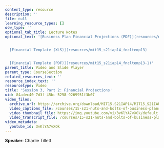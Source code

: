 ```yaml
---
content_type: resource
description: ''
file: null
learning_resource_types: []
ocw_type: ''
optional_tab_title: Lecture Notes
optional_text: '[Business Plan Financial Projections (PDF)](resources/mit15_s21iap14_session3-2)


  [Financial Template (XLS)](resources/mit15_s21iap14_fncltemp13)


  [Financial Template (PDF)](resources/mit15_s21iap14_fncltemp13-1)'
parent_title: Video and Slide Player
parent_type: CourseSection
related_resources_text: ''
resource_index_text: ''
resourcetype: Video
title: 'Session 3, Part 2: Financial Projections'
uid: 84adec40-7d3f-45bc-5258-9269951f3b07
video_files:
  archive_url: https://archive.org/download/MIT15.S21IAP14/MIT15_S21IAP14_S3P2_300k.mp4
  video_captions_file: /courses/15-s21-nuts-and-bolts-of-business-plans-january-iap-2014/3d9fbfc4f2e45d9b8458f17774c4db53_3vKlYA7vXOk.vtt
  video_thumbnail_file: https://img.youtube.com/vi/3vKlYA7vXOk/default.jpg
  video_transcript_file: /courses/15-s21-nuts-and-bolts-of-business-plans-january-iap-2014/cfe3f047024f8cfbf99e640ca16f3a80_3vKlYA7vXOk.pdf
video_metadata:
  youtube_id: 3vKlYA7vXOk
---
```


**Speaker**: Charlie Tillett